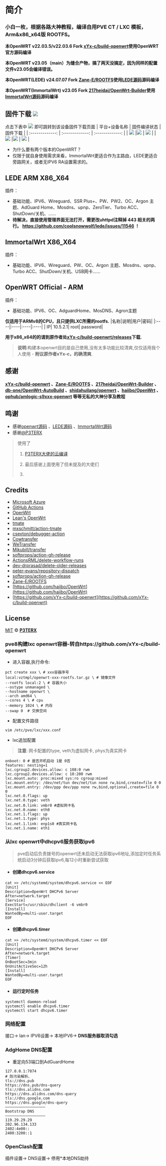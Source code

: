 # 简介
### 小白一枚，根据各路大神教程，编译自用PVE CT / LXC 模板，Arm&x86_x64版 ROOTFS。
**本OpenWRT v22.03.5/v22.03.6 Fork [xYx-c/build-openwrt](https://github.com/xYx-c/build-openwrt)使用OpenWRT官方源码编译**
  
**本OpenWRT v23.05（main）为缝合产物，搞了两天没搞定，因为同样的配置文件v23.05会编译错误。**

**本OpenWRT(LEDE) v24.07.07 Fork [Zane-E/ROOTFS](https://github.com/Zane-E/ROOTFS)使用[LEDE源码](https://github.com/coolsnowwolf/lede)源码编译**

**本OpenWRT(ImmortalWrt) v23.05 Fork [217heidai/OpenWrt-Builder](https://github.com/217heidai/OpenWrt-Builder)使用[ImmortalWrt源码](https://github.com/immortalwrt/immortalwrt)源码编译**
## 固件下载 [![](https://img.shields.io/badge/-编译状态及下载链接-FFFFFF.svg)](#固件下载-)
点击下表中 [![](https://img.shields.io/badge/下载-链接-blueviolet.svg?style=flat&logo=hack-the-box)](https://github.com/518512/xYx-openwrt/releases) 即可跳转到该设备固件下载页面
| 平台+设备名称 | 固件编译状态 | 固件下载 |
| :-------------: | :-------------: | :-------------: |
| [![](https://img.shields.io/badge/OpenWrt-ArmV8_Mini_ROOTFS-32C955.svg?logo=openwrt)](#) |[![](https://github.com/518512/xYx-openwrt/actions/workflows/Build%20arm64.mini%20OpenWrt%20v22.03.6.yaml/badge.svg)](#) | [![](https://img.shields.io/badge/下载-链接-blueviolet.svg?logo=hack-the-box)](https://github.com/518512/xYx-openwrt/releases) |
| [![](https://img.shields.io/badge/OpenWrt-ArmV8_Mini_ROOTFS-32C955.svg?logo=openwrt)](#) |[![](https://github.com/518512/xYx-openwrt/actions/workflows/Build%20arm64.mini%20OpenWrt%20v23.05.3.yaml/badge.svg)](#) | [![](https://img.shields.io/badge/下载-链接-blueviolet.svg?logo=hack-the-box)](https://github.com/518512/xYx-openwrt/releases) |

- 为什么要有两个版本的OpenWRT？
- 仅限于就自身使用需求来看，ImmortalWrt更适合作为主路由，LEDE更适合旁路网关，或者无IPV6 RA设置需求的。
## LEDE ARM X86_X64
插件：  
- 基础功能、IPV6、Wireguard、SSR Plus+、PW、PW2、OC、Argon 主题、AdGuard Home、Mosdns、upnp、ZeroTier、Turbo ACC、ShutDown/关机、......
- **待解决，直接使用管理界面无法打开，需更改uhttpd注释掉 443 相关的两行。 https://github.com/coolsnowwolf/lede/issues/11546 ！**

## ImmortalWrt X86_X64
插件：
- 基础功能、IPV6、Wireguard、PW、OC、Argon 主题、Mosdns、upnp、Turbo ACC、ShutDown/关机、USB网卡......  

## OpenWRT Official - ARM
插件：
- 基础功能、IPV6、OC、AdguardHome、MosDNS、Agron主题

**仅适用于ARMv8的CPU，且只提供LXC所需的rootfs.**
  |名称|说明|用户|密码|
  |:----|:----|:----|:----|
  | IP| 10.5.2.1| root| password|

**用于x86_x64的的请到原作者处[xYx-c/build-openwrt/releases](https://github.com/xYx-c/build-openwrt/releases)下载.**

> **说明**:构建本openwrt目的是自己使用,没有太多功能比较清爽,仅仅适用我个人使用 - **附议原作者xYx-c，的确清爽**.

## 感谢

**[xYx-c/build-openwrt](https://github.com/xYx-c/build-openwrt) 、[Zane-E/ROOTFS](https://github.com/Zane-E/ROOTFS) 、[217heidai/OpenWrt-Builder](https://github.com/217heidai/OpenWrt-Builder) 、[db-one/OpenWrt-AutoBuild](https://github.com/db-one/OpenWrt-AutoBuild) 、[shidahuilang/openwrt](https://github.com/shidahuilang/openwrt) 、[haiibo/OpenWrt](https://github.com/haiibo/OpenWrt) 、[ophub/amlogic-s9xxx-openwrt](https://github.com/ophub/amlogic-s9xxx-openwrt) 等等无私的大神分享及教程**

## 鸣谢

- 感谢[openwrt源码](https://github.com/openwrt/openwrt) 、[LEDE源码](https://github.com/coolsnowwolf/lede) 、[ImmortalWrt源码](https://github.com/immortalwrt/immortalwrt)
- 感谢[@P3TERX](https://github.com/P3TERX)

> 使用了
>   1. [P3TERX大佬的云编译](https://github.com/P3TERX/Actions-OpenWrt)
>   2. 最后感谢上面使用了但未提及的大佬们
>
>   3. 
## Credits

- [Microsoft Azure](https://azure.microsoft.com)
- [GitHub Actions](https://github.com/features/actions)
- [OpenWrt](https://github.com/openwrt/openwrt)
- [Lean's OpenWrt](https://github.com/coolsnowwolf/lede)
- [tmate](https://github.com/tmate-io/tmate)
- [mxschmitt/action-tmate](https://github.com/mxschmitt/action-tmate)
- [csexton/debugger-action](https://github.com/csexton/debugger-action)
- [Cowtransfer](https://cowtransfer.com)
- [WeTransfer](https://wetransfer.com/)
- [Mikubill/transfer](https://github.com/Mikubill/transfer)
- [softprops/action-gh-release](https://github.com/softprops/action-gh-release)
- [ActionsRML/delete-workflow-runs](https://github.com/ActionsRML/delete-workflow-runs)
- [dev-drprasad/delete-older-releases](https://github.com/dev-drprasad/delete-older-releases)
- [peter-evans/repository-dispatch](https://github.com/peter-evans/repository-dispatch)
- [softprops/action-gh-release](https://github.com/softprops/action-gh-release)
- [Zane-E/ROOTFS](https://github.com/Zane-E/ROOTFS)
- [https://github.com/haiibo/OpenWrt](https://github.com/haiibo/OpenWrt)
- [https://github.com/xYx-c/build-openwrt](https://github.com/xYx-c/build-openwrt)
## License

[MIT](https://github.com/P3TERX/Actions-OpenWrt/blob/main/LICENSE) © [**P3TERX**](https://p3terx.com)

### pve8构建lxc openwrt容器-转自https://github.com/xYx-c/build-openwrt
- 进入容器,执行命令:
```
pct create xxx \ # xxx容器序号
local:vztmpl/openwrt-xxx-rootfs.tar.gz \ # 镜像文件
--rootfs local:2 \ # 容器大小
--ostype unmanaged \
--hostname openwrt \
--arch amd64 \
--cores 4 \ # cpu
--memory 1024 \ # 内存
--swap 0  # 交换空间
```

- 配置文件路径
``` shell
vim /etc/pve/lxc/xxx.conf
```

- lxc追加配置
>   **注意**: 网卡配置的type, veth为虚拟网卡, phys为真实网卡
```
onboot: 0 # 是否开机启动 1是 0否
features: nesting=1
lxc.cgroup2.devices.allow: c 108:0 rwm
lxc.cgroup2.devices.allow: c 10:200 rwm
lxc.mount.auto: proc:mixed sys:ro cgroup:mixed
lxc.mount.entry: /dev/net/tun dev/net/tun none rw,bind,create=file 0 0
lxc.mount.entry: /dev/ppp dev/ppp none rw,bind,optional,create=file 0 0
lxc.net.0.flags: up 
lxc.net.0.type: veth 
lxc.net.0.link: vmbr0 #虚拟网卡名
lxc.net.0.name: eth0
lxc.net.1.flags: up
lxc.net.1.type: phys
lxc.net.1.link: enp1s0 #真实网卡名
lxc.net.1.name: eth1
```

### 从lxc openwrt中dhcpv6服务获取ipv6
> pve启动后负责拨号的openwrt还未启动无法获取ipv6地址,添加定时任务系统启动3分钟后获取ipv6,每12小时重新尝试获取
- #### 创建dhcpv6.service
``` shell
cat >> /etc/systemd/system/dhcpv6.service << EOF
[Unit]
Description=OpenWrt DHCPv6 Server
After=network.target
[Service]
ExecStart=/usr/sbin/dhclient -6 vmbr0
[Install]
WantedBy=multi-user.target
EOF
```
- #### 创建dhcpv6.timer
``` shell
cat >> /etc/systemd/system/dhcpv6.timer << EOF
[Unit]
Description=OpenWrt DHCPv6 Server
After=network.target
[Timer]
OnBootSec=3min
OnUnitActiveSec=12h
[Install]
WantedBy=multi-user.target
EOF
```
- #### 运行定时任务
``` shell
systemctl daemon-reload
systemctl enable dhcpv6.timer
systemctl start dhcpv6.timer
```

### 网络配置
接口-> lan-> IPV6设置-> 本地IPV6-> **DNS服务器取消勾选**

### AdgHome DNS配置
- 重定向53端口到AdGuardHome
```
127.0.0.1:7874
# 防污染解析、
tls://dns.pub
https://dns.pub/dns-query
tls://dns.alidns.com
https://dns.alidns.com/dns-query
tls://dns.google.com
https://dns.google/dns-query
——————————————————
Bootstrap DNS
——————————————————
119.29.29.29
202.96.134.133
2402:4e00::
2400:3200::1
```

### OpenClash配置
插件设置-> DNS设置-> 停用*本地DNS劫持
